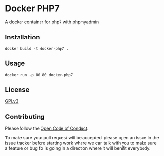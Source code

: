 Docker PHP7
============

A docker container for php7 with phpmyadmin

Installation
------------
```
docker build -t docker-php7 .
```

Usage
-----
```
docker run -p 80:80 docker-php7
```

License
-------
[GPLv3][gpl3.0]

[gpl3.0]: https://www.gnu.org/licenses/gpl-3.0.txt

Contributing
------------
Please follow the [Open Code of Conduct][code-of-conduct].

[code-of-conduct]: http://todogroup.org/opencodeofconduct

To make sure your pull request will be accepted, please open an issue in the issue tracker before starting work where we can talk with you to make sure a feature or bug fix is going in a direction where it will benifit everybody.
